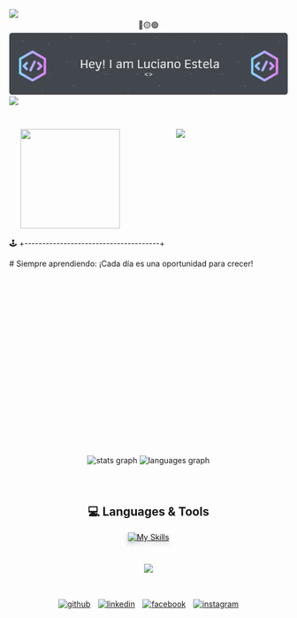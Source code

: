 <img src="https://user-images.githubusercontent.com/73097560/115834477-dbab4500-a447-11eb-908a-139a6edaec5c.gif">

<div align="center">
  <span>🔴🟡🟢</span>
  <br>
  <img src="/img/imageRe.png" alt="Header">
  <br>
</div>

<img src="https://user-images.githubusercontent.com/73097560/115834477-dbab4500-a447-11eb-908a-139a6edaec5c.gif">

<div style="margin: 40px 0;">
  <img align="right" width="40%" src="https://owlbertsio-resized.s3.amazonaws.com/Popper.psd.full.png" style="margin-left: 40px;">
</div>
 <img src="https://media.giphy.com/media/QvpqTCiEcwtvx6wwJK/giphy.gif" width="180" height="180" frameBorder="0" allowFullScreen style="margin: 0 20px;">
<!--Start Intro-->               
<p align="left">🕹️ +--------------------------------------+ </p>
# Siempre aprendiendo: 
¡Cada día es una oportunidad para crecer!

<br><br><br><br><br><br><br><br><br><br><br><br><br><br><br>

<div align="center" style="margin: 50px 0;">
  <img src="https://github-readme-stats.vercel.app/api?username=LUCIANO131231&hide_title=false&hide_rank=false&show_icons=true&include_all_commits=true&count_private=true&disable_animations=false&theme=vue-dark&locale=en&hide_border=false" height="200" alt="stats graph" style="margin: 20px 0;" />
  
  <img src="https://github-readme-stats.vercel.app/api/top-langs?username=LUCIANO131231&locale=en&hide_title=false&layout=compact&card_width=320&langs_count=5&theme=vue-dark&hide_border=false" height="200" alt="languages graph" style="margin: 20px 0;" />
</div>

<div align="center">
  <h2>💻 Languages & Tools</h2>
  
  <p>
    <a href="https://skillicons.dev">
      <img src="https://skillicons.dev/icons?i=git,css,html,js,figma,firebase,htmx,mongodb,mysql,nodejs,npm,php,pinia,postman,py,sublime,tailwind,vscode,vue,windows&theme=light" alt="My Skills" style="filter: drop-shadow(0px 4px 4px rgba(0, 0, 0, 0.25));" />
    </a>
  </p>
</div>

<p align="center" style="margin: 40px 0;">
  <img src="https://capsule-render.vercel.app/api?type=waving&color=gradient&height=65&section=footer"/>
</p>

<p align="center">
	<a href="https://github.com/LUCIANO131231/"><img alt="github" width="10%" style="padding:5px" src="https://img.icons8.com/clouds/100/000000/github.png"/></a>
	<a href="https://www.linkedin.com/in/renzo-luciano/"><img alt="linkedin" width="10%" style="padding:5px" src="https://img.icons8.com/clouds/100/000000/linkedin.png"/></a>
	<a href="https://www.facebook.com/renzo.luciano.773/"><img alt="facebook" width="10%" style="padding:5px" src="https://img.icons8.com/clouds/100/000000/facebook-new.png"/></a>
	<a href="https://www.instagram.com/luciano22q/"><img alt="instagram" width="10%" style="padding:5px" src="https://img.icons8.com/clouds/100/000000/instagram.png"/></a>
</p>

